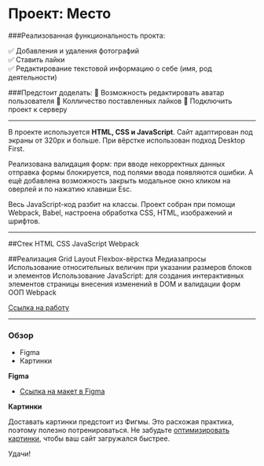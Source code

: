 # Проект: Место

###Реализованная функциональность прокта:

:white_check_mark: Добавления и удаления фотографий    
:white_check_mark: Ставить лайки    
:white_check_mark: Редактирование текстовой информацию о себе (имя, род деятельности)    

###Предстоит доделать:
:black_square_button: Возможность редактировать аватар пользователя
:black_square_button: Колличество поставленных лайков
:black_square_button: Подключить проект к серверу

____
В проекте используется **HTML, CSS и JavaScript**. Сайт адаптирован под экраны от 320px и больше.
При вёрстке использован подход Desktop First.

Реализована валидация форм: при вводе некорректных данных отправка формы блокируется, под полями ввода появляются ошибки. А ещё добавлена возможность закрыть модальное окно кликом на оверлей и по нажатию клавиши Esc.

Весь JavaScript-код разбит на классы. Проект собран при помощи Webpack, Babel, настроена обработка CSS, HTML, изображений и шрифтов.

___
##Стек
HTML
CSS
JavaScript
Webpack

##Реализация
Grid Layout
Flexbox-вёрстка
Медиазапросы
Использование относительных величин при указании размеров блоков и элементов
Использование JavaScript: для создания интерактивных элементов страницы внесения изменений в DOM и валидации форм
ООП
Webpack


[Ссылка на работу](https://vladimirksh.github.io/mesto/)
___

### Обзор

* Figma
* Картинки

**Figma**

* [Ссылка на макет в Figma](https://www.figma.com/file/2cn9N9jSkmxD84oJik7xL7/JavaScript.-Sprint-4?node-id=0%3A1)

**Картинки**

Доставать картинки предстоит из Фигмы. Это расхожая практика, поэтому полезно потренироваться.
Не забудьте [оптимизировать картинки](https://tinypng.com/), чтобы ваш сайт загружался быстрее.

Удачи!
